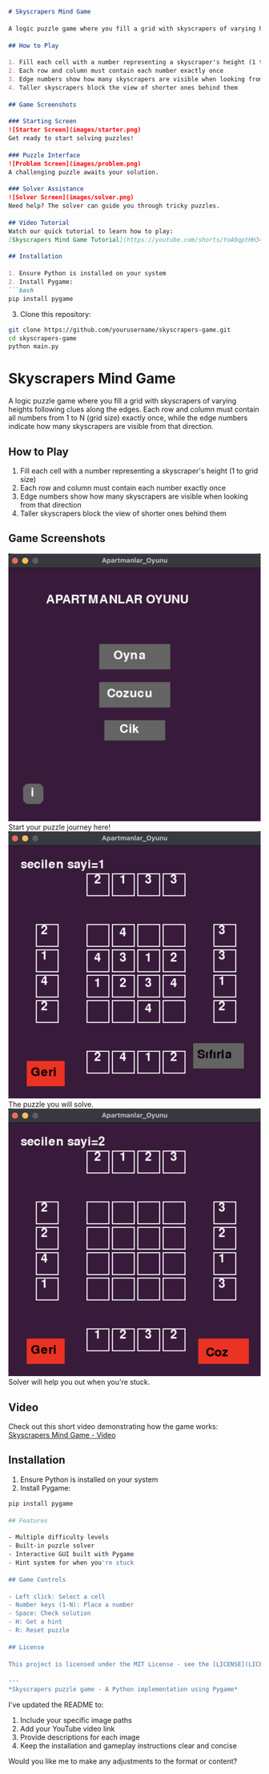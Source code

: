 ```markdown
# Skyscrapers Mind Game

A logic puzzle game where you fill a grid with skyscrapers of varying heights following clues along the edges. Each row and column must contain all numbers from 1 to N (grid size) exactly once, while the edge numbers indicate how many skyscrapers are visible from that direction.

## How to Play

1. Fill each cell with a number representing a skyscraper's height (1 to grid size)
2. Each row and column must contain each number exactly once
3. Edge numbers show how many skyscrapers are visible when looking from that direction
4. Taller skyscrapers block the view of shorter ones behind them

## Game Screenshots

### Starting Screen
![Starter Screen](images/starter.png)
Get ready to start solving puzzles!

### Puzzle Interface
![Problem Screen](images/problem.png)
A challenging puzzle awaits your solution.

### Solver Assistance
![Solver Screen](images/solver.png)
Need help? The solver can guide you through tricky puzzles.

## Video Tutorial
Watch our quick tutorial to learn how to play:  
[Skyscrapers Mind Game Tutorial](https://youtube.com/shorts/YoA0qptHH34)

## Installation

1. Ensure Python is installed on your system
2. Install Pygame:
```bash
pip install pygame
```
3. Clone this repository:
```bash
git clone https://github.com/yourusername/skyscrapers-game.git
cd skyscrapers-game
python main.py
```

# Skyscrapers Mind Game

A logic puzzle game where you fill a grid with skyscrapers of varying heights following clues along the edges. Each row and column must contain all numbers from 1 to N (grid size) exactly once, while the edge numbers indicate how many skyscrapers are visible from that direction.

## How to Play

1. Fill each cell with a number representing a skyscraper's height (1 to grid size)
2. Each row and column must contain each number exactly once
3. Edge numbers show how many skyscrapers are visible when looking from that direction
4. Taller skyscrapers block the view of shorter ones behind them

## Game Screenshots
![Starter Image](images/starter.png)
Start your puzzle journey here!
![Problem Image](images/problem.png)
The puzzle you will solve.
![Solver Image](images/solver.png)
Solver will help you out when you're stuck.

## Video
Check out this short video demonstrating how the game works:
[Skyscrapers Mind Game - Video](https://youtube.com/shorts/YoA0qptHH34)

## Installation

1. Ensure Python is installed on your system
2. Install Pygame:
```bash
pip install pygame

## Features

- Multiple difficulty levels
- Built-in puzzle solver
- Interactive GUI built with Pygame
- Hint system for when you're stuck

## Game Controls

- Left click: Select a cell
- Number keys (1-N): Place a number
- Space: Check solution
- H: Get a hint
- R: Reset puzzle

## License

This project is licensed under the MIT License - see the [LICENSE](LICENSE) file for details.

---
*Skyscrapers puzzle game - A Python implementation using Pygame*
```

I've updated the README to:
1. Include your specific image paths
2. Add your YouTube video link
3. Provide descriptions for each image
4. Keep the installation and gameplay instructions clear and concise

Would you like me to make any adjustments to the format or content?
